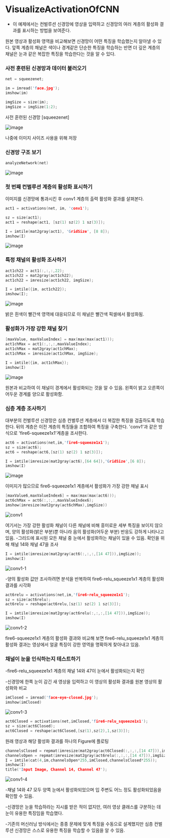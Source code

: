 # VisualizeActivationOfCNN
 - 이 예제에서는 컨벌루션 신경망에 영상을 입력하고 신경망의 여러 계층의 활성화 결과를 표시하는 방법을 보여준다.

원본 영상과 활성화 영역을 비교해보면 신경망이 어떤 특징을 학습했는지 알아낼 수 있다. 앞쪽 계층의 채널은 색이나 경계같은 단순한 특징을 학습하는 반면 더 깊은 계층의 채널은 눈과 같은 복잡한 특징을 학습한다는 것을 알 수 있다.

### 사전 훈련된 신경망과 데이터 불러오기
```c
net = squeezenet;

im = imread('face.jpg');
imshow(im)

imgSize = size(im);
imgSize = imgSize(1:2);
```
사전 훈련된 신경망 [squeezenet]

![image](https://user-images.githubusercontent.com/86040099/131237756-601209de-77c1-4f67-a8b9-44efcab8100b.png)

나중에 이미지 사이즈 사용을 위해 저장

### 신경망 구조 보기
```c
analyzeNetwork(net)
```

![image](https://user-images.githubusercontent.com/86040099/131237792-8deadb0e-be01-4371-b516-f4fc537b89ba.png)

### 첫 번째 컨벌루션 계층의 활성화 표시하기

이미지를 신경망에 통과시킨 후 conv1 계층의 출력 활성화 결과를 살펴본다.

```c
act1 = activations(net, im, 'conv1');

sz = size(act1);
act1 = reshape(act1, [sz(1) sz(2) 1 sz(3)]);

I = imtile(mat2gray(act1), 'GridSize', [8 8]);
imshow(I)
```

![image](https://user-images.githubusercontent.com/86040099/131237842-f7876baa-a96e-4c2d-8e3c-f9dcbaddf890.png)

### 특정 채널의 활성화 조사하기

```c
act1ch22 = act1(:,:,:,22);
act1ch22 = mat2gray(act1ch22);
act1ch22 = imresize(act1ch22, imgSize);

I = imtile({im, act1ch22});
imshow(I);
```

![image](https://user-images.githubusercontent.com/86040099/131237931-7952dafc-79ad-4b91-91cb-460a0aaf683a.png)

밝은 흰색이 빨간색 영역에 대응되므로 이 채널은 빨간색 픽셀에서 활성화됨.

### 활성화가 가장 강한 채널 찾기

```c
[maxValue, maxValueIndex] = max(max(max(act1)));
act1chMax = act1(:,:,:,maxValueIndex);
act1chMax = mat2gray(act1chMax);
act1chMax = imresize(act1chMax, imgSize);

I = imtile({im, act1chMax});
imshow(I)
```

![image](https://user-images.githubusercontent.com/86040099/131237978-2ef5a706-f915-4d73-834c-ce778aa702e3.png)

원본과 비교하여 이 채널이 경계에서 활성화되는 것을 알 수 있음. 왼쪽이 밝고 오른쪽이 어두운 경계를 양으로 활성화함.

### 심층 계층 조사하기
대부분의 컨벌루션 신경망은 심층 컨벌루션 계층에서 더 복잡한 특징을 검출하도록 학습한다. 뒤의 계층은 이전 계층의 특징들을 조합하여 특징을 구축한다. 'conv1'과 같은 방식으로 'fire6-squeeze1x1'계층을 조사한다.

```c
act6 = activations(net,im,'fire6-squeeze1x1');
sz = size(act6);
act6 = reshape(act6,[sz(1) sz(2) 1 sz(3)]);

I = imtile(imresize(mat2gray(act6),[64 64]),'GridSize',[6 8]);
imshow(I)
```

![image](https://user-images.githubusercontent.com/86040099/131238059-cf706c16-62e0-493a-b788-56e2fb7d8210.png)

이미지가 많으므로 fire6-squeeze1x1 계층에서 활성화가 가장 강한 채널 표시

```c
[maxValue6,maxValueIndex6] = max(max(max(act6)));
act6chMax = act6(:,:,:,maxValueIndex6);
imshow(imresize(mat2gray(act6chMax),imgSize))
```

![conv1](https://user-images.githubusercontent.com/86040099/131245348-54ebcd3f-cffc-4cd1-999b-f471da0fa443.jpg)

여기서는 가장 강한 활성화 채널이 다른 채널에 비해 흥미로운 세부 특징을 보이지 않으며, 양의 활성화(밝은 부분)뿐 아니라 음의 활성화(어두운 부분) 반응도 강하게 나타나고 있음.
-그리드에 표시된 모든 채널 중 눈에서 활성화하는 채널이 있을 수 있음. 확인을 위해 채널 14와 채널 47을 조사

```c
I = imtile(imresize(mat2gray(act6(:,:,:,[14 47])),imgSize));
imshow(I)
```

![conv1-1](https://user-images.githubusercontent.com/86040099/131245492-334a0046-0425-4425-a291-e25252a4f4f4.jpg)

-양의 활성화 값만 조사하려면 분석을 반복하여 fire6-relu_squeeze1x1 계층의 활성화 결과를 시각화

```c
act6relu = activations(net,im,'fire6-relu_squeeze1x1');
sz = size(act6relu);
act6relu = reshape(act6relu,[sz(1) sz(2) 1 sz(3)]);

I = imtile(imresize(mat2gray(act6relu(:,:,:,[14 47])),imgSize));
imshow(I)
```

![conv1-2](https://user-images.githubusercontent.com/86040099/131245571-02818359-0a41-44f5-917f-78d4dfff3eb1.jpg)

fire6-squeeze1x1 계층의 활성화 결과와 비교해 보면 fire6-relu_squeeze1x1 계층의 활성화 결과는 영상에서 얼굴 특징이 강한 영역을 명확하게 찾아내고 있음.

### 채널이 눈을 인식하는지 테스트하기
-fire6-relu_squeeze1x1 계층의 채널 14와 47이 눈에서 활성화되는지 확인

-신경망에 한쪽 눈이 감긴 새 영상을 입력하고 이 영상의 활성화 결과를 원본 영상의 활성화와 비교

```c
imClosed = imread('face-eye-closed.jpg');
imshow(imClosed)
```
![conv1-3](https://user-images.githubusercontent.com/86040099/131245627-7513f45b-19b5-42e1-b68f-bb4cfcfc8c64.jpg)

```c
act6Closed = activations(net,imClosed,'fire6-relu_squeeze1x1');
sz = size(act6Closed);
act6Closed = reshape(act6Closed,[sz(1),sz(2),1,sz(3)]);
```

원래 영상과 해당 활성화 결과를 하나의 Figure에 플로팅

```c
channelsClosed = repmat(imresize(mat2gray(act6Closed(:,:,:,[14 47])),imgSize),[1 1 3]);
channelsOpen = repmat(imresize(mat2gray(act6relu(:,:,:,[14 47])),imgSize),[1 1 3]);
I = imtile(cat(4,im,channelsOpen*255,imClosed,channelsClosed*255));
imshow(I)
title('Input Image, Channel 14, Channel 47');
```

![conv1-4](https://user-images.githubusercontent.com/86040099/131245666-16912069-d022-4fcd-8f04-da2589aecc4d.jpg)

-채널 14와 47 모두 양쪽 눈에서 활성화되었으며 입 주변도 어느 정도 활성화되었음을 확인할 수 있음.

-신경망은 눈을 학습하라는 지시를 받은 적이 없지만, 여러 영상 클래스를 구분하는 데 눈이 유용한 특징임을 학습했다.

-기존의 머신러닝 방식에서는 종종 문제에 맞게 특징을 수동으로 설계했지만 심층 컨벌루션 신경망은 스스로 유용한 특징을 학습할 수 있음을 알 수 있음.
